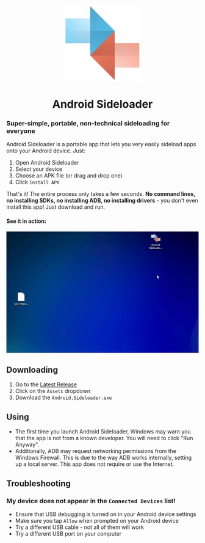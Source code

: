 <div align="center">
<img src="assets/icon.png" alt="App Screenshot" width="200"/>

# Android Sideloader

</div>


### Super-simple, portable, non-technical sideloading for everyone

Android Sideloader is a portable app that lets you very easily sideload apps onto your Android device.
Just:
1. Open Android Sideloader
2. Select your device
3. Choose an APK file (or drag and drop one)
4. Click `Install APK`

That's it! The entire process only takes a few seconds. **No command lines, no installing SDKs, no installing ADB, no
installing drivers** - you don't even install this app! Just download and run.

#### See it in action:

<img src="docs/videos/demo.gif" alt="See it in action" width="800"/>

## Downloading

1. Go to the [Latest Release](https://github.com/ryan-andrew/android_sideloader/releases/latest)
2. Click on the `Assets` dropdown
3. Download the `Android.Sideloader.exe`


## Using

- The first time you launch Android Sideloader, Windows may warn you that the app is not from a known developer. You
will need to click "Run Anyway".
- Additionally, ADB may request networking permissions from the Windows Firewall. This
is due to the way ADB works internally, setting up a local server. This app does not require or use the Internet.

## Troubleshooting

### My device does not appear in the `Connected Devices` list!

- Ensure that USB debugging is turned on in your Android device settings
- Make sure you tap `Allow` when prompted on your Android device
- Try a different USB cable - not all of them will work
- Try a different USB port on your computer
